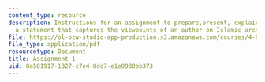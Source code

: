 ```yaml
---
content_type: resource
description: Instructions for an assignment to prepare,present, explain, and analyze
  a statement that captures the viewpoints of an author on Islamic architecture.
file: https://ol-ocw-studio-app-production.s3.amazonaws.com/courses/4-619-historiography-of-islamic-architecture-fall-2014/8a5019171327c7e48dd7e1e0930bb373_MIT4_619F14_assignment1.pdf
file_type: application/pdf
resourcetype: Document
title: Assignment 1
uid: 8a501917-1327-c7e4-8dd7-e1e0930bb373
---
```

